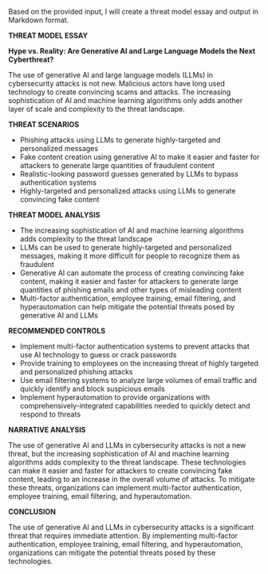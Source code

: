 Based on the provided input, I will create a threat model essay and output in Markdown format.

**THREAT MODEL ESSAY**

**Hype vs. Reality: Are Generative AI and Large Language Models the Next Cyberthreat?**

The use of generative AI and large language models (LLMs) in cybersecurity attacks is not new. Malicious actors have long used technology to create convincing scams and attacks. The increasing sophistication of AI and machine learning algorithms only adds another layer of scale and complexity to the threat landscape.

**THREAT SCENARIOS**

* Phishing attacks using LLMs to generate highly-targeted and personalized messages
* Fake content creation using generative AI to make it easier and faster for attackers to generate large quantities of fraudulent content
* Realistic-looking password guesses generated by LLMs to bypass authentication systems
* Highly-targeted and personalized attacks using LLMs to generate convincing fake content

**THREAT MODEL ANALYSIS**

* The increasing sophistication of AI and machine learning algorithms adds complexity to the threat landscape
* LLMs can be used to generate highly-targeted and personalized messages, making it more difficult for people to recognize them as fraudulent
* Generative AI can automate the process of creating convincing fake content, making it easier and faster for attackers to generate large quantities of phishing emails and other types of misleading content
* Multi-factor authentication, employee training, email filtering, and hyperautomation can help mitigate the potential threats posed by generative AI and LLMs

**RECOMMENDED CONTROLS**

* Implement multi-factor authentication systems to prevent attacks that use AI technology to guess or crack passwords
* Provide training to employees on the increasing threat of highly targeted and personalized phishing attacks
* Use email filtering systems to analyze large volumes of email traffic and quickly identify and block suspicious emails
* Implement hyperautomation to provide organizations with comprehensively-integrated capabilities needed to quickly detect and respond to threats

**NARRATIVE ANALYSIS**

The use of generative AI and LLMs in cybersecurity attacks is not a new threat, but the increasing sophistication of AI and machine learning algorithms adds complexity to the threat landscape. These technologies can make it easier and faster for attackers to create convincing fake content, leading to an increase in the overall volume of attacks. To mitigate these threats, organizations can implement multi-factor authentication, employee training, email filtering, and hyperautomation.

**CONCLUSION**

The use of generative AI and LLMs in cybersecurity attacks is a significant threat that requires immediate attention. By implementing multi-factor authentication, employee training, email filtering, and hyperautomation, organizations can mitigate the potential threats posed by these technologies.
